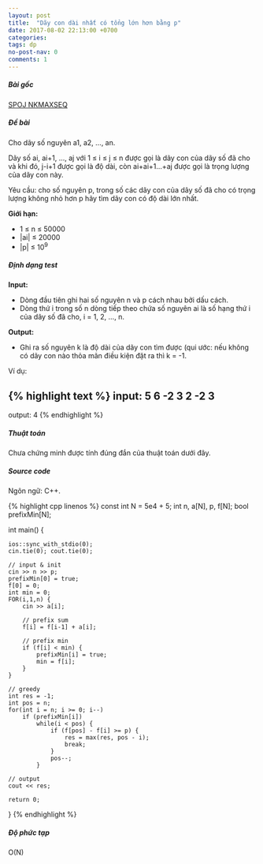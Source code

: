 ```yaml
---
layout: post
title:  "Dãy con dài nhất có tổng lớn hơn bằng p"
date: 2017-08-02 22:13:00 +0700
categories:
tags: dp
no-post-nav: 0
comments: 1
---
```

##### **Bài gốc**
[SPOJ NKMAXSEQ](http://vn.spoj.com/problems/NKMAXSEQ/)

##### **Đề bài**
Cho dãy số nguyên a1, a2, …, an.

Dãy số ai, ai+1, …, aj với 1 ≤ i ≤ j ≤ n được gọi là dãy con của dãy số đã cho và khi đó, j-i+1 được gọi là độ dài, còn ai+ai+1...+aj được gọi là trọng lượng của dãy con này.

Yêu cầu: cho số nguyên p, trong số các dãy con của dãy số đã cho có trọng lượng không nhỏ hơn p hãy tìm dãy con có độ dài lớn nhất.

**Giới hạn:**

* 1 ≤ n ≤ 50000
* |ai| ≤ 20000
* |p| ≤ 10<sup>9</sup>

##### **Định dạng test**
**Input:**

* Dòng đầu tiên ghi hai số nguyên n và p cách nhau bởi dấu cách.
* Dòng thứ i trong số n dòng tiếp theo chứa số nguyên ai là số hạng thứ i của dãy số đã cho, i = 1, 2, …, n.

**Output:**
* Ghi ra số nguyên k là độ dài của dãy con tìm được (qui ước: nếu không có dãy con nào thỏa mãn điều kiện đặt ra thì k = -1.

Ví dụ:

{% highlight text %}
input:
5 6
-2
3
2
-2
3
---
output:
4
{% endhighlight %}

##### **Thuật toán**

Chưa chứng minh được tính đúng đắn của thuật toán dưới đây.

##### **Source code**

Ngôn ngữ: C++.

{% highlight cpp linenos %}
const int N = 5e4 + 5;
int n, a[N], p, f[N];
bool prefixMin[N];

int main() {

    ios::sync_with_stdio(0);
    cin.tie(0); cout.tie(0);

    // input & init
    cin >> n >> p;
    prefixMin[0] = true;
    f[0] = 0;
    int min = 0;
    FOR(i,1,n) {
        cin >> a[i];

        // prefix sum
        f[i] = f[i-1] + a[i];

        // prefix min
        if (f[i] < min) {
            prefixMin[i] = true;
            min = f[i];
        }
    }

    // greedy
    int res = -1;
    int pos = n;
    for(int i = n; i >= 0; i--)
        if (prefixMin[i])
            while(i < pos) {
                if (f[pos] - f[i] >= p) {
                    res = max(res, pos - i);
                    break;
                }
                pos--;
            }

    // output
    cout << res;

    return 0;
}
{% endhighlight %}

##### **Độ phức tạp**
O(N)
